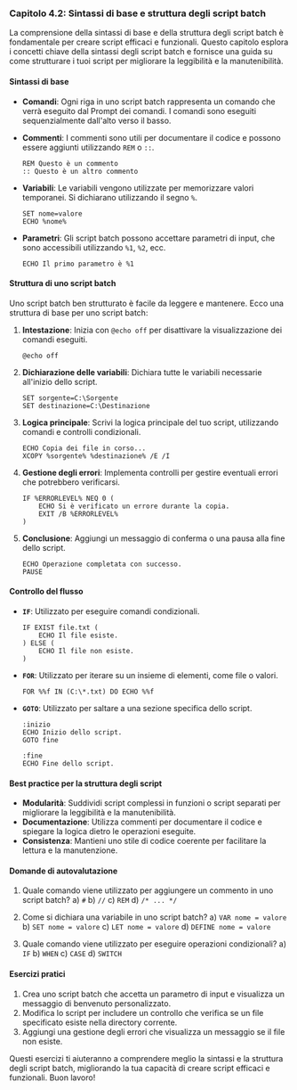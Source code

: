 ### Capitolo 4.2: Sintassi di base e struttura degli script batch

La comprensione della sintassi di base e della struttura degli script batch è fondamentale per creare script efficaci e funzionali. Questo capitolo esplora i concetti chiave della sintassi degli script batch e fornisce una guida su come strutturare i tuoi script per migliorare la leggibilità e la manutenibilità.

#### Sintassi di base

- **Comandi**: Ogni riga in uno script batch rappresenta un comando che verrà eseguito dal Prompt dei comandi. I comandi sono eseguiti sequenzialmente dall'alto verso il basso.

- **Commenti**: I commenti sono utili per documentare il codice e possono essere aggiunti utilizzando `REM` o `::`.
  ```batch
  REM Questo è un commento
  :: Questo è un altro commento
  ```

- **Variabili**: Le variabili vengono utilizzate per memorizzare valori temporanei. Si dichiarano utilizzando il segno `%`.
  ```batch
  SET nome=valore
  ECHO %nome%
  ```

- **Parametri**: Gli script batch possono accettare parametri di input, che sono accessibili utilizzando `%1`, `%2`, ecc.
  ```batch
  ECHO Il primo parametro è %1
  ```

#### Struttura di uno script batch

Uno script batch ben strutturato è facile da leggere e mantenere. Ecco una struttura di base per uno script batch:

1. **Intestazione**: Inizia con `@echo off` per disattivare la visualizzazione dei comandi eseguiti.
   ```batch
   @echo off
   ```

2. **Dichiarazione delle variabili**: Dichiara tutte le variabili necessarie all'inizio dello script.
   ```batch
   SET sorgente=C:\Sorgente
   SET destinazione=C:\Destinazione
   ```

3. **Logica principale**: Scrivi la logica principale del tuo script, utilizzando comandi e controlli condizionali.
   ```batch
   ECHO Copia dei file in corso...
   XCOPY %sorgente% %destinazione% /E /I
   ```

4. **Gestione degli errori**: Implementa controlli per gestire eventuali errori che potrebbero verificarsi.
   ```batch
   IF %ERRORLEVEL% NEQ 0 (
       ECHO Si è verificato un errore durante la copia.
       EXIT /B %ERRORLEVEL%
   )
   ```

5. **Conclusione**: Aggiungi un messaggio di conferma o una pausa alla fine dello script.
   ```batch
   ECHO Operazione completata con successo.
   PAUSE
   ```

#### Controllo del flusso

- **`IF`**: Utilizzato per eseguire comandi condizionali.
  ```batch
  IF EXIST file.txt (
      ECHO Il file esiste.
  ) ELSE (
      ECHO Il file non esiste.
  )
  ```

- **`FOR`**: Utilizzato per iterare su un insieme di elementi, come file o valori.
  ```batch
  FOR %%f IN (C:\*.txt) DO ECHO %%f
  ```

- **`GOTO`**: Utilizzato per saltare a una sezione specifica dello script.
  ```batch
  :inizio
  ECHO Inizio dello script.
  GOTO fine

  :fine
  ECHO Fine dello script.
  ```

#### Best practice per la struttura degli script

- **Modularità**: Suddividi script complessi in funzioni o script separati per migliorare la leggibilità e la manutenibilità.
- **Documentazione**: Utilizza commenti per documentare il codice e spiegare la logica dietro le operazioni eseguite.
- **Consistenza**: Mantieni uno stile di codice coerente per facilitare la lettura e la manutenzione.

#### Domande di autovalutazione

1. Quale comando viene utilizzato per aggiungere un commento in uno script batch?
   a) `#`
   b) `//`
   c) `REM`
   d) `/* ... */`

2. Come si dichiara una variabile in uno script batch?
   a) `VAR nome = valore`
   b) `SET nome = valore`
   c) `LET nome = valore`
   d) `DEFINE nome = valore`

3. Quale comando viene utilizzato per eseguire operazioni condizionali?
   a) `IF`
   b) `WHEN`
   c) `CASE`
   d) `SWITCH`

#### Esercizi pratici

1. Crea uno script batch che accetta un parametro di input e visualizza un messaggio di benvenuto personalizzato.
2. Modifica lo script per includere un controllo che verifica se un file specificato esiste nella directory corrente.
3. Aggiungi una gestione degli errori che visualizza un messaggio se il file non esiste.

Questi esercizi ti aiuteranno a comprendere meglio la sintassi e la struttura degli script batch, migliorando la tua capacità di creare script efficaci e funzionali. Buon lavoro!